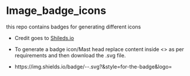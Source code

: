 # Image_badge_icons
this repo contains badges  for generating different icons

* Credit goes to [Shileds.io](https://shields.io/)
* To generate a badge icon/Mast head replace content inside <> as per requirements and then download the .svg file.

* <p> https://img.shields.io/badge/<your label>-<value>-<background color>.svg?&style=for-the-badge&logo=<icon here> </p>
